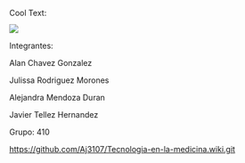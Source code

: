 
<a href="http://es.cooltext.com" target="_top"><img src="https://cooltext.com/images/ct_pixel.gif" width="80" height="15" alt="Cool Text: Generador de Logotipos y Gráficos." border="0" /></a>

![](https://images.cooltext.com/5136760.png)

Integrantes: 

Alan Chavez Gonzalez

Julissa Rodriguez Morones

Alejandra Mendoza Duran 

Javier Tellez Hernandez

Grupo: 410

https://github.com/Aj3107/Tecnologia-en-la-medicina.wiki.git
